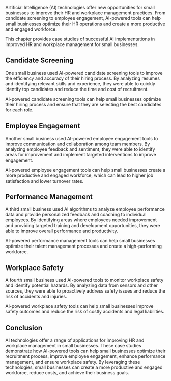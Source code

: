 
Artificial Intelligence (AI) technologies offer new opportunities for small businesses to improve their HR and workplace management practices. From candidate screening to employee engagement, AI-powered tools can help small businesses optimize their HR operations and create a more productive and engaged workforce.

This chapter provides case studies of successful AI implementations in improved HR and workplace management for small businesses.

Candidate Screening
-------------------

One small business used AI-powered candidate screening tools to improve the efficiency and accuracy of their hiring process. By analyzing resumes and identifying relevant skills and experience, they were able to quickly identify top candidates and reduce the time and cost of recruitment.

AI-powered candidate screening tools can help small businesses optimize their hiring process and ensure that they are selecting the best candidates for each role.

Employee Engagement
-------------------

Another small business used AI-powered employee engagement tools to improve communication and collaboration among team members. By analyzing employee feedback and sentiment, they were able to identify areas for improvement and implement targeted interventions to improve engagement.

AI-powered employee engagement tools can help small businesses create a more productive and engaged workforce, which can lead to higher job satisfaction and lower turnover rates.

Performance Management
----------------------

A third small business used AI algorithms to analyze employee performance data and provide personalized feedback and coaching to individual employees. By identifying areas where employees needed improvement and providing targeted training and development opportunities, they were able to improve overall performance and productivity.

AI-powered performance management tools can help small businesses optimize their talent management processes and create a high-performing workforce.

Workplace Safety
----------------

A fourth small business used AI-powered tools to monitor workplace safety and identify potential hazards. By analyzing data from sensors and other sources, they were able to proactively address safety issues and reduce the risk of accidents and injuries.

AI-powered workplace safety tools can help small businesses improve safety outcomes and reduce the risk of costly accidents and legal liabilities.

Conclusion
----------

AI technologies offer a range of applications for improving HR and workplace management in small businesses. These case studies demonstrate how AI-powered tools can help small businesses optimize their recruitment process, improve employee engagement, enhance performance management, and ensure workplace safety. By leveraging these technologies, small businesses can create a more productive and engaged workforce, reduce costs, and achieve their business goals.
